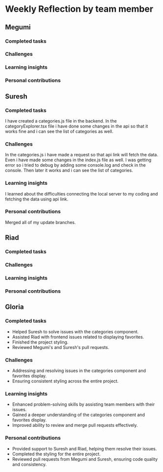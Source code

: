 # Weekly Reflection by team member

## Megumi

### Completed tasks

### Challenges
 
### Learning insights

### Personal contributions

## Suresh

### Completed tasks
I have created a categories.js file in the backend. In the categoryExplorer.tsx file i have done some changes in the api so that it works fine and i can see the list of categories as well. 
### Challenges
 In the categories.js i have made a request so that api link will fetch the data. Even i have made some changes in the index.js file as well. I was getting error so i tried to debug by adding some console.log and check in the console. Then later it works and i can see the list of categories. 

### Learning insights
I learned about the difficulties connecting the local server to my coding and fetching the data using api link.  
### Personal contributions
Merged all of my update branches. 
## Riad

### Completed tasks

### Challenges

### Learning insights

### Personal contributions

## Gloria

### Completed tasks

- Helped Suresh to solve issues with the categories component.
- Assisted Riad with frontend issues related to displaying favorites.
- Finished the project styling.
- Reviewed Megumi's and Suresh's pull requests.

### Challenges

- Addressing and resolving issues in the categories component and favorites display.
- Ensuring consistent styling across the entire project.

### Learning insights

- Enhanced problem-solving skills by assisting team members with their issues.
- Gained a deeper understanding of the categories component and favorites display.
- Improved ability to review and merge pull requests effectively.

### Personal contributions

- Provided support to Suresh and Riad, helping them resolve their issues.
- Completed the styling for the entire project.
- Reviewed pull requests from Megumi and Suresh, ensuring code quality and consistency.
